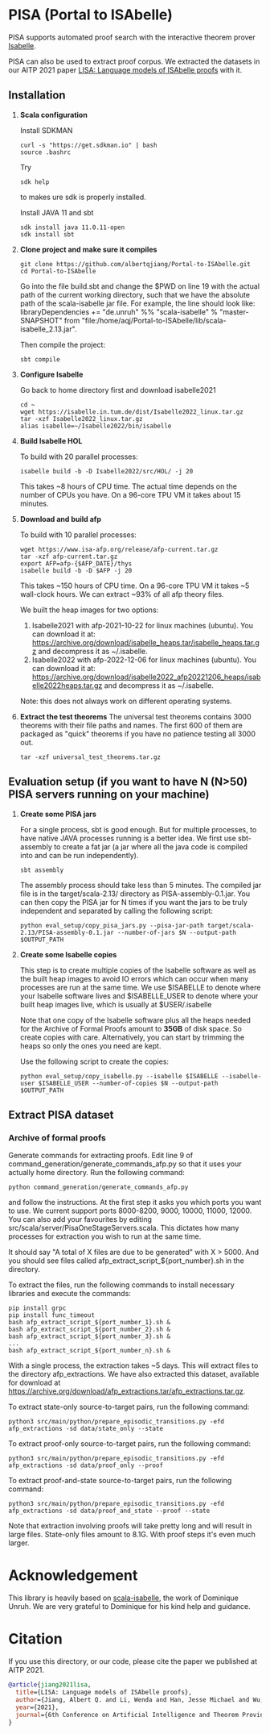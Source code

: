 # PISA (Portal to ISAbelle)
PISA supports automated proof search with the interactive theorem prover [Isabelle](https://isabelle.in.tum.de).

PISA can also be used to extract proof corpus. We extracted the datasets in our AITP 2021 paper [LISA: Language models of ISAbelle proofs](http://aitp-conference.org/2021/abstract/paper_17.pdf) with it.


## Installation
1. **Scala configuration**
   
    Install SDKMAN
    ```shell
    curl -s "https://get.sdkman.io" | bash
    source .bashrc
    ```
    Try
    ```shell
    sdk help
    ```
    to makes ure sdk is properly installed.
    
    Install JAVA 11 and sbt
    ```shell
    sdk install java 11.0.11-open
    sdk install sbt
    ```
2. **Clone project and make sure it compiles**

    ```shell
    git clone https://github.com/albertqjiang/Portal-to-ISAbelle.git
    cd Portal-to-ISAbelle
    ```
    Go into the file build.sbt and change the $PWD on line 19 with the actual path of the current working directory, such that we have the absolute path of the scala-isabelle jar file. For example, the line should look like:
    libraryDependencies += "de.unruh" %% "scala-isabelle" % "master-SNAPSHOT" from "file:/home/aqj/Portal-to-ISAbelle/lib/scala-isabelle_2.13.jar".

    Then compile the project:
    ```shell
    sbt compile
    ```
   
3. **Configure Isabelle**

    Go back to home directory first and download isabelle2021
    ```shell
    cd ~
    wget https://isabelle.in.tum.de/dist/Isabelle2022_linux.tar.gz
    tar -xzf Isabelle2022_linux.tar.gz
    alias isabelle=~/Isabelle2022/bin/isabelle
    ``` 
    
4. **Build Isabelle HOL**
   
   To build with 20 parallel processes:
   ```shell
   isabelle build -b -D Isabelle2022/src/HOL/ -j 20
   ```
   This takes ~8 hours of CPU time. The actual time depends on the number of CPUs you have. On a 96-core TPU VM it takes about 15 minutes.

5. **Download and build afp**
   
   To build with 10 parallel processes:
   ```shell
   wget https://www.isa-afp.org/release/afp-current.tar.gz
   tar -xzf afp-current.tar.gz
   export AFP=afp-{$AFP_DATE}/thys
   isabelle build -b -D $AFP -j 20
   ```
   This takes ~150 hours of CPU time. On a 96-core TPU VM it takes ~5 wall-clock hours. We can extract ~93% of all afp theory files.

   We built the heap images for two options:
   1. Isabelle2021 with afp-2021-10-22 for linux machines (ubuntu). You can download it at:
   https://archive.org/download/isabelle_heaps.tar/isabelle_heaps.tar.gz
   and decompress it as ~/.isabelle.
   2. Isabelle2022 with afp-2022-12-06 for linux machines (ubuntu). You can download it at:
   https://archive.org/download/isabelle2022_afp20221206_heaps/isabelle2022heaps.tar.gz and decompress it as ~/.isabelle.

   Note: this does not always work on different operating systems.

6. **Extract the test theorems**
   The universal test theorems contains 3000 theorems with their file paths and names. The first 600 of them are packaged as "quick" theorems if you have no patience testing all 3000 out.
   ```shell
   tar -xzf universal_test_theorems.tar.gz
   ```

## Evaluation setup (if you want to have N (N>50) PISA servers running on your machine)
1. **Create some PISA jars**

   For a single process, sbt is good enough. But for multiple processes, to have native JAVA processes running is a better idea. We first use sbt-assembly to create a fat jar (a jar where all the java code is compiled into and can be run independently).
   ```shell
   sbt assembly
   ```

   The assembly process should take less than 5 minutes. The compiled jar file is in the target/scala-2.13/ directory as PISA-assembly-0.1.jar. You can then copy the PISA jar for N times if you want the jars to be truly independent and separated by calling the following script:
   ```shell
   python eval_setup/copy_pisa_jars.py --pisa-jar-path target/scala-2.13/PISA-assembly-0.1.jar --number-of-jars $N --output-path $OUTPUT_PATH
   ```

2. **Create some Isabelle copies**

   This step is to create multiple copies of the Isabelle software as well as the built heap images to avoid IO errors which can occur when many processes are run at the same time. We use $ISABELLE to denote where your Isabelle software lives and $ISABELLE_USER to denote where your built heap images live, which is usually at $USER/.isabelle

   Note that one copy of the Isabelle software plus all the heaps needed for the Archive of Formal Proofs amount to **35GB** of disk space. So create copies with care. Alternatively, you can start by trimming the heaps so only the ones you need are kept.

   Use the following script to create the copies:
   ```shell
   python eval_setup/copy_isabelle.py --isabelle $ISABELLE --isabelle-user $ISABELLE_USER --number-of-copies $N --output-path $OUTPUT_PATH
   ```

## Extract PISA dataset
   ### Archive of formal proofs
   Generate commands for extracting proofs.
   Edit line 9 of command_generation/generate_commands_afp.py so that it uses your actually home directory.
   Run the following command:
   ```shell
   python command_generation/generate_commands_afp.py
   ```
   and follow the instructions. At the first step it asks you which ports you want to use. We current support ports 8000-8200, 9000, 10000, 11000, 12000. You can also add your favourites by editing src/scala/server/PisaOneStageServers.scala. This dictates how many processes for extraction you wish to run at the same time.

   It should say "A total of X files are due to be generated" with X > 5000.
   And you should see files called afp_extract_script_${port_number}.sh in the directory.

   To extract the files, run the following commands to install necessary libraries and execute the commands:
   ```shell
   pip install grpc
   pip install func_timeout
   bash afp_extract_script_${port_number_1}.sh &
   bash afp_extract_script_${port_number_2}.sh &
   bash afp_extract_script_${port_number_3}.sh &
   ...
   bash afp_extract_script_${port_number_n}.sh &
   ```

   With a single process, the extraction takes ~5 days. This will extract files to the directory afp_extractions. We have also extracted this dataset, available for download at https://archive.org/download/afp_extractions.tar/afp_extractions.tar.gz.

   To extract state-only source-to-target pairs, run the following command:
   ```shell
   python3 src/main/python/prepare_episodic_transitions.py -efd afp_extractions -sd data/state_only --state
   ```

   To extract proof-only source-to-target pairs, run the following command:
   ```shell
   python3 src/main/python/prepare_episodic_transitions.py -efd afp_extractions -sd data/proof_only --proof
   ```

   To extract proof-and-state source-to-target pairs, run the following command:
   ```shell
   python3 src/main/python/prepare_episodic_transitions.py -efd afp_extractions -sd data/proof_and_state --proof --state
   ```
   Note that extraction involving proofs will take pretty long and will result in large files. State-only files amount to 8.1G. With proof steps it's even much larger.

# Acknowledgement
This library is heavily based on [scala-isabelle](https://github.com/dominique-unruh/scala-isabelle), the work of Dominique Unruh. We are very grateful to Dominique for his kind help and guidance.

# Citation
If you use this directory, or our code, please cite the paper we published at AITP 2021.
```bibtex
@article{jiang2021lisa,
  title={LISA: Language models of ISAbelle proofs},
  author={Jiang, Albert Q. and Li, Wenda and Han, Jesse Michael and Wu, Yuhuai},
  year={2021},
  journal={6th Conference on Artificial Intelligence and Theorem Proving},
}
```

<!-- # Untested legacy stuff
**The following content was built on the 2020 version of Isabelle with afp-2021-02-11. They have not been tested with Isabelle2021 and might contain bugs.**
## Running proof search
After the heap images have been built, experiments of proof searching can be run.
1. Configure the Isabelle binary path and the AFP path
   
   Go to PisaSearch.scala, change the second string of line 352 so that it points to your afp path.
   
   Change the string in line 383 so that it points to the directory where Isabelle was installed.
   
   (For the last two steps, be careful because the substitution is based on strings and quite subtle. Make sure everything checks out.)
   
   Lines 46-79 contain the querying commands. Change these to use OpenAI's internal API.

2. Get the universal test theorem names

   ```shell
   cd Portal-to-ISAbelle
   wget http://www.cs.toronto.edu/~ajiang/universal_test_theorems.tar.gz
   tar -xzvf universal_test_theorems.tar.gz
   ```
3. Generate the proof search scripts
   
   ```shell
   mkdir results
   python command_generation/search_command_generator.py
   ```
   Follow the instructions.

4. Run the proof search experiments
   
   In scripts, some files have been generated in the format of 
   eval_search_conj_{boolean}_use_proof_{boolean}_use_state_first_{boolean}_{$script_number}.sh
   
   Wrap them with Python to use subprocesses.

   The results will be in the results directory.


### Python packages
grpc

It might work with lower versions but they have not been tested.

## Usage
<!-- ### Build AFP heap images
First you should know the path to the Isabelle binary executable. 
On MacOS, with Isabelle2020, the path to it is
```shell
/Applications/Isabelle2020.app/Isabelle/bin/isabelle
```
On linux, it might be
```shell
~/Isabelle2020/bin/isabelle
```

I will alias this to isabelle for convenience:
```shell
alias isabelle="PATH TO THE EXECUTABLE"
```

Download the [Archive of Formal Proofs](https://www.isa-afp.org/download.html).
We use the version afp-2021-02-11 for data extraction, but a later version is also fine.
Let's say the path to this is AFP_PATH. Build the afp entries:
```shell
isabelle build -b -D $AFP_PATH/thys
```
This will take ~12 hours with an 8-core CPU. 
You should check that in the process, heaps are built for each afp project in the directory
```shell
~/.isabelle/Isabelle2020/heaps/polyml-5.8.1_x86_64_32-darwin
```
(The exact path might differ if you have different OS or polyml verions but should be easy to find) -->


<!-- ### Model evaluation
See src/main/python/load_problem_by_file_and_name.py for an example of using an oracle theorem prover 
to evaluate on some problems. 

Notice in line 101, the theory file path is altered. 
This is because the afp extraction and evaluation happened on different machines.
Comment this line out if you manually extracted the afp files, or swap 
```shell
/Users/qj213/Projects/afp-2021-02-11
```
for the location of afp files on your computer.

When doing evaluation, in one terminal, run
```shell
sbt "runMain pisa.server.PisaOneStageServer9000"
```
You can switch to port 8000, 10000, 11000, or 12000. 9000 is the default used in the Python file.
In another terminal, use Python function evaluate_problem to obtain a proof success or failure.

You will need to pass in a model as an argument that has the method predict. 
model.predict takes in a string of proof state, and return the next proof transition.

The evaluate_problem method executes prediction for a maximum of 100 steps by default.

Problem evaluation currently only allows agents based on proof states only.
Agents based on previous proof segments and hybrid-input agents will be supported in the near future. -->

